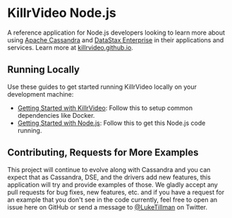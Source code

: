 # KillrVideo Node.js

A reference application for Node.js developers looking to learn more about using 
[Apache Cassandra][cassandra] and [DataStax Enterprise][dse] in their applications and 
services. Learn more at [killrvideo.github.io][killrvideo].

## Running Locally

Use these guides to get started running KillrVideo locally on your development machine:

* [Getting Started with KillrVideo][getting-started]: Follow this to setup common dependencies
like Docker.
* [Getting Started with Node.js][getting-started-node]: Follow this to get this Node.js code 
running.

## Contributing, Requests for More Examples

This project will continue to evolve along with Cassandra and you can expect that as 
Cassandra, DSE, and the drivers add new features, this application will try and provide 
examples of those.  We gladly accept any pull requests for bug fixes, new features, etc. and 
if you have a request for an example that you don't see in the code currently, feel free to
open an issue here on GitHub or send a message to [@LukeTillman][twitter] on Twitter.

[cassandra]: http://cassandra.apache.org/
[dse]: http://www.datastax.com/products/datastax-enterprise
[killrvideo]: https://killrvideo.github.io/
[getting-started]: https://killrvideo.github.io/getting-started/
[getting-started-node]: https://killrvideo.github.io/docs/languages/nodejs/
[twitter]: https://twitter.com/LukeTillman
